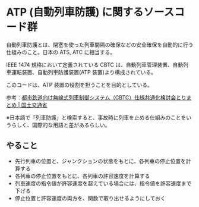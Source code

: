 # ATP (自動列車防護) に関するソースコード群

自動列車防護とは、閉塞を使った列車間隔の確保などの安全確保を自動的に行う仕組みのこと。日本の ATS, ATC に相当する。

IEEE 1474 規格において定義されている CBTC は、自動列車管理装置、自動列車運転装置、自動列車防護装置(ATP 装置)より構成されている。

このコードは、ATP 装置の役割を担うことを目的としている。

参考：[都市鉄道向け無線式列車制御システム（CBTC）仕様共通化検討会とりまとめ | 国土交通省](https://www.mlit.go.jp/common/001394016.pdf)

※日本語で「列車防護」と検索すると、事故時に列車を止める仕組みのことをいうらしく、国際的な用語と差があるらしい。

## やること
- 先行列車の位置と、ジャンクションの状態をもとに、各列車の停止位置を計算する
- 各列車の停止位置をもとに、各列車の許容速度を計算する
- 列車速度の指令値が許容速度を超えている場合には、指令値を許容速度まで下げる
- 停止位置と許容速度の両方を、関数で取り出せるようにしておく
